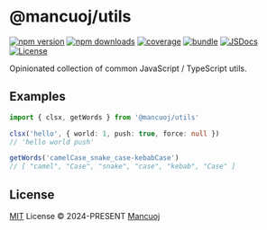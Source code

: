 # @mancuoj/utils

[![npm version][npm-version-src]][npm-version-href]
[![npm downloads][npm-downloads-src]][npm-downloads-href]
[![coverage][codecov-src]][codecov-href]
[![bundle][bundle-src]][bundle-href]
[![JSDocs][jsdocs-src]][jsdocs-href]
[![License][license-src]][license-href]

Opinionated collection of common JavaScript / TypeScript utils.

## Examples

```ts
import { clsx, getWords } from '@mancuoj/utils'

clsx('hello', { world: 1, push: true, force: null })
// 'hello world push'

getWords('camelCase_snake_case-kebabCase')
// [ "camel", "Case", "snake", "case", "kebab", "Case" ]
```

## License

[MIT](https://github.com/mancuoj/@mancuoj/utils/blob/main/LICENSE) License © 2024-PRESENT [Mancuoj](https://github.com/mancuoj)

<!-- Badges -->
[npm-version-src]: https://img.shields.io/npm/v/@mancuoj/utils?style=flat&colorA=18181b&colorB=1f6feb
[npm-version-href]: https://npmjs.com/package/@mancuoj/utils
[npm-downloads-src]: https://img.shields.io/npm/dm/@mancuoj/utils?style=flat&colorA=18181b&colorB=1f6feb
[npm-downloads-href]: https://npmjs.com/package/@mancuoj/utils
[codecov-src]: https://img.shields.io/codecov/c/gh/mancuoj/utils/main?style=flat&colorA=18181b&colorB=1f6feb
[codecov-href]: https://codecov.io/gh/mancuoj/utils
[bundle-src]: https://img.shields.io/bundlephobia/minzip/@mancuoj/utils?style=flat&colorA=18181b&colorB=1f6feb&label=minzip
[bundle-href]: https://bundlephobia.com/result?p=@mancuoj/utils
[jsdocs-src]: https://img.shields.io/badge/jsdocs-reference-18181b?style=flat&colorA=18181b&colorB=1f6feb
[jsdocs-href]: https://www.jsdocs.io/package/@mancuoj/utils
[license-src]: https://img.shields.io/github/license/mancuoj/utils.svg?style=flat&colorA=18181b&colorB=1f6feb
[license-href]: https://github.com/mancuoj/utils/blob/main/LICENSE

